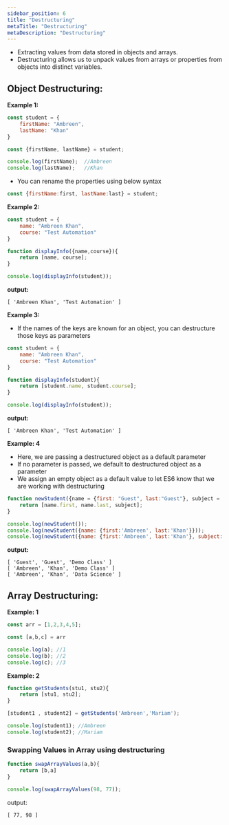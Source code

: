 ```yaml
---
sidebar_position: 6
title: "Destructuring"
metaTitle: "Destructuring"
metaDescription: "Destructuring"
---
```


* Extracting values from data stored in objects and arrays.
* Destructuring allows us to unpack values from arrays or properties from objects into distinct variables.

## Object Destructuring:

**Example 1:**
```javascript
const student = {
    firstName: "Ambreen",
    lastName: "Khan"
}

const {firstName, lastName} = student;

console.log(firstName);  //Ambreen
console.log(lastName);   //Khan
```
* You can rename the properties using below syntax
```javascript
const {firstName:first, lastName:last} = student;
```

**Example 2:**
```javascript
const student = {
    name: "Ambreen Khan",
    course: "Test Automation"
}

function displayInfo({name,course}){
    return [name, course];
}

console.log(displayInfo(student));
```
**output:**
```
[ 'Ambreen Khan', 'Test Automation' ]
```

**Example 3:**
* If the names of the keys are known for an object, you can destructure those keys as parameters
```javascript
const student = {
    name: "Ambreen Khan",
    course: "Test Automation"
}

function displayInfo(student){
    return [student.name, student.course];
}

console.log(displayInfo(student));
```
**output:**
```
[ 'Ambreen Khan', 'Test Automation' ]
```
**Example: 4**  
* Here, we are passing a destructured object as a default parameter
* If no parameter is passed, we default to destructured object as a parameter 
* We assign an empty object as a default value to let ES6 know that we are working with destructuring

```javascript
function newStudent({name = {first: "Guest", last:"Guest"}, subject = 'Demo Class'}  = {}){
    return [name.first, name.last, subject];
}

console.log(newStudent());
console.log(newStudent({name: {first:'Ambreen', last:'Khan'}}));
console.log(newStudent({name: {first:'Ambreen', last:'Khan'}, subject:'Data Science'}));
```
**output:**
```
[ 'Guest', 'Guest', 'Demo Class' ]
[ 'Ambreen', 'Khan', 'Demo Class' ]
[ 'Ambreen', 'Khan', 'Data Science' ]
```

## Array Destructuring:

**Example: 1**
```javascript
const arr = [1,2,3,4,5];

const [a,b,c] = arr

console.log(a); //1
console.log(b); //2
console.log(c); //3

```
**Example: 2**
```javascript
function getStudents(stu1, stu2){
    return [stu1, stu2];
}

[student1 , student2] = getStudents('Ambreen','Mariam');

console.log(student1); //Ambreen
console.log(student2); //Mariam
```

### Swapping Values in Array using destructuring
```javascript
function swapArrayValues(a,b){
    return [b,a]
}

console.log(swapArrayValues(98, 77));
```
output:
```
[ 77, 98 ]
```